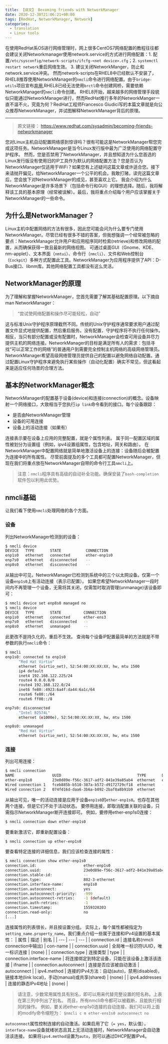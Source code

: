```yaml
---
title: 【译文】 Becoming friends with NetworkManager
date: 2020-12-30T21:06:21+08:00
tags: [RedHat, NetworkManager, Network]
categories:
  - translation
  - Linux tools
---
```


在使用RedHat系OS进行网络管理时，网上很多CentOS7网络配置的教程往往都会建议关闭Networkmanager使用network.service的方式进行网络配置：1. 配置`/etc/sysconfig/network-scripts/ifcfg-<net device>.cfg`；2. `systemctl restart network`重启网络生效。 3. 建议关闭NetworkManger，防止和network.service冲突。
然而network-scripts在RHEL8中已经默认不安装了，RHEL8推荐使用NetworkManager的`nmcli`命令进行网络配置。由于`bridge-utils`项目宣布[弃用](https://git.kernel.org/pub/scm/linux/kernel/git/shemminger/bridge-utils.git/commit/?id=ab8a2cc330253321be7bc69dea88bfaa3d48415e),RHEL8已经无法使用`brctl`命令创建网桥，需要依赖NetworkManager的`nmcli`命令创建。
RHEL8开始，越来越多的网络管理手段貌似只能通过NetworkManager进行，然而RedHat推行多年的NetworkManger一直不温不火，究竟为何？RedHat工程师Francesco Giudici写的本篇文章就是向公众推荐NetworkManager，并试图解释NetworkManager背后的原理。

---

> 原文链接： https://www.redhat.com/sysadmin/becoming-friends-networkmanager

您对Linux主机自动配置网络感到惊讶吗？很有可能这是NetworkManager帮您完成这项任务。NetworkManager是当今Linux发行版中最为广泛使用的网络配置守护程序。
然而，您是否禁用了NetworkManager，并且想知道为什么您首选的Linux发行版没有使用旧的IP工具作为默认的网络配置方法？您是否认为NetworkManager仅适用于WiFi？如果您有上述疑问这篇文章或许适合您。接下来请抛开偏见，给NetworkManager一个公平的机会。我敢打赌，读完这篇文章后，您会放下对NetworkManager的成见，甚至喜欢上它。
我会介绍为什么NetworkManager是许多场景下（包括命令行和GUI）的理想选择。随后，我将解释该工具的基本原理（经常被误解）。最后，我将重点介绍每个用户应该掌握关于NetworkManager的一些命令。

## 为什么是NetworkManager？
Linux主机中配置网络的方法有很多，因此您可能会问为什么要专门使用NetworkManager。尽管已经有很多不错的答案，但我想强调一个经常被忽略的要点：NetworkManager允许用户和应用程序同时检索(retrieve)和修改网络的配置，从而确保获得一致且最新的网络视图。
可通过桌面GUI（Gnome、KDE、nm-applet）、文本界面（`nmtui`）、命令行（`nmcli`）、文件和Web控制台（`Cockpit`）多种方式配置此工具。NetworkManager为应用程序提供了API：D-Bus接口、libnm库。其他网络配置工具都没有这么灵活。
## NetworkManager的原理
为了理解和掌握NetworkManager，您首先需要了解其基础配置原理。以下摘自man NetworkManager：
> “尝试使网络配置和操作尽可能轻松，自动”

这与标准Unix守护程序原理截然不同。传统的Unix守护程序通常要求用户通过配置文件显式地提供配置，然后重启服务。没有配置，守护程序将不执行任何操作。
相反，当只有部分配置或没有配置时，NetworkManager会检查可用设备并尽力提供主机的网络连接。NetworkManager的目标是满足所有人的需求：包括寻找“可以正常工作的网络”的普通用户到需要完全控制主机网络的高级网络管理员。
NetworkManager希望高级网络管理员提供自己的配置以避免网络自动配置。通过配置Linux守护程序来避免执行某些操作（自动化配置）确实不常见，但这看起来是适应任何场景的合理方法。
## 基本的NetworkManager概念
NetworkManager的配置基于设备(device)和连接(connection)的概念。设备映射一个网络接口，大致相当于您执行`ip link`命令看到的接口。每个设备跟踪：
* 是否由NetworkManager管理
* 设备的可用连接
* 设备上的活动连接（如果有）

连接表示要在设备上应用的完整配置，就是个属性列表。 属于同一配置区域的属性被划分为设置组（例如，ipv4设置组属性，包含地址，网关和路由）。
在NetworkManager中配置网络就是简单地激活设备上的连接：设备随后会被配置为连接中的所有属性。
尽管前面提及的多个工具都可配置NetworkManager，但现在我们将重点放在NetworkManager自带的命令行工具`nmcli`上。

> 注意：`nmcli`程序具有高级的自动补全功能。确保安装了`bash-completion`软件包以利用此优势。

## nmcli基础
让我们看下使用`nmcli`处理网络的各个方面。
### 设备
列出NetworkManager检测到的设备：
```bash
$ nmcli device
DEVICE   TYPE       STATE           CONNECTION
enp1s0   ethernet   connected       ether-enp1s0
enp7s0   ethernet   disconnected    --
enp8s0   ethernet   disconnected    -- 
```
从输出中可见，NetworkManager已检测到系统中的三个以太网设备。仅第一个设备`enp1s0`上有活动连接（表示已配置）。
如果您希望NetworkManager一段时间内不再管理一个设备，无需将其关闭，仅需暂时取消管理(unmanage)该设备即可：
```bash
$ nmcli device set enp8s0 managed no
$ nmcli device
DEVICE   TYPE       STATE          CONNECTION
enp1s0   ethernet   connected      ether-ens3
enp7s0   ethernet   disconnected   --
enp8s0   ethernet   unmanaged      --
```
此更改不是持久化的，重启不生效。
查询每个设备IP配置最简单的方法就是不带参数的执行`nmcli`命令：
```bash
$ nmcli
enp1s0: connected to enp1s0
      "Red Hat Virtio"
      ethernet (virtio_net), 52:54:00:XX:XX:XX, hw, mtu 1500
      ip4 default
      inet4 192.168.122.225/24
      route4 0.0.0.0/0
      route4 192.168.122.0/24
      inet6 fe80::4923:6a4f:da44:6a1c/64
      route6 fe80::/64
      route6 ff00::/8

enp7s0: disconnected
      "Intel 82574L"
      ethernet (e1000e), 52:54:00:XX:XX:XX, hw, mtu 1500

enp8s0: unmanaged
      "Red Hat Virtio"	
      ethernet (virtio_net), 52:54:00:XX:XX:XX, hw, mtu 1500
```
### 连接
列出可用连接：
```bash
$ nmcli connection
NAME                 UUID                                  TYPE       DEVICE
ether-enp1s0         23e0d89e-f56c-3617-adf2-841e39a85ab4  ethernet   enp1s0
Wired connection 1   fceb885b-b510-387a-b572-d9172729cf18  ethernet   --
Wired connection 2   074fd16d-daa6-3b6a-b092-2baf0a8b91b9  ethernet   --
```
从输出可见，唯一的活动连接是应用于设备`enp1s0`的`ether-enp1s0`。也存在其他两个连接，但是它们不处于活动状态。
要停用连接，即取消配置关联的设备，只需指示NetworkManager断开连接即可。 例如，要停用ether-enp1s0连接：
```bash
$ nmcli connection down ether-enp1s0
```
要重新激活它，即重新配置设备：
```bash
$ nmcli connection up ether-enp1s0
```
要查看特定连接的详细信息，我们应该检查连接的属性：
```bash
$ nmcli connection show ether-enp1s0
connection.id:                     ether-enp1s0
connection.uuid:                   23e0d89e-f56c-3617-adf2-841e39a85ab4
connection.stable-id:              --
connection.type:                   802-3-ethernet
connection.interface-name:         enp1s0
connection.autoconnect:            yes
connection.autoconnect-priority:   -999
connection.autoconnect-retries:    -1 (default)
connection.auth-retries:           -1
connection.timestamp:              1559320203
connection.read-only:              no
[...]
```
连接属性的列表很长，并且按设置分组。 实际上，每个属性都被指定为`setting_name.property_name`。我们重点介绍一些属于连接和IPv4设置的基本属性：
| 属性 | 描述 | 别名 |
| --- | --- | --- |
| connection.id | 连接名称(nmcli connection中输出) | con-name |
| connection.uuid | 全局唯一标识符UUID，唯一标识连接 | (none) |
| connection.type | 连接类型 | type |
| connection.interface-name | 将连接绑定到特定设备，只能在该设备上激活该连接 | ifname |
| connection.autoconnect | 连接是否应该被自动激活 | autoconnect |
| ipv4.method | 连接的IPv4方法：自动(auto)，禁用(disabled)，链接本地(link local)，手动(manual)或共享(shared) | (none) |
| ipv4.addresses | 连接的静态IPv4地址 | (none) |

> 请注意，少数常用属性具有别名，即可以用来代替完整设置的短名称。上表在第三列中列出了别名。 而且，所有nmcli命令都可以被截断，且能执行相同的操作。 例如，要关闭ether-enp1s0连接的自动连接，我们可以将上面的modify命令缩短为：
`$nmcli c m ether-ens1s0 autoconnect no`

`autoconnect`属性控制连接的自动激活。如果启用了它（`= yes`，默认值），`interface-name`设备就绪状态且其上无活动连接时，NetworkManager会自动激活该连接。 如果将`ipv4.method`设置为`auto`，则可以通过DHCP配置IPv4。




